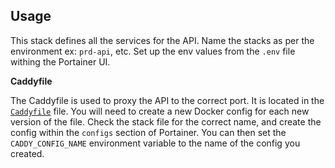 ## Usage

This stack defines all the services for the API. Name the stacks as per the environment ex: `prd-api`, etc. Set up the env values from the `.env` file withing the Portainer UI.

**Caddyfile**

The Caddyfile is used to proxy the API to the correct port. It is located in the [`Caddyfile`](./Caddyfile) file. You will need to create a new Docker config for each new version of the file. Check the stack file for the correct name, and create the config within the `configs` section of Portainer. You can then set the `CADDY_CONFIG_NAME` environment variable to the name of the config you created.
